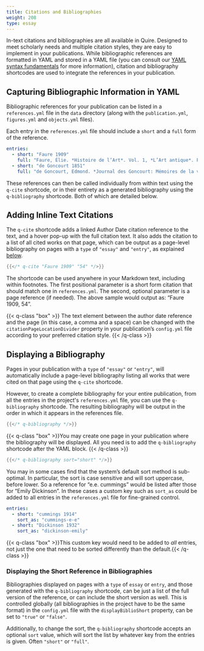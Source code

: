 ```yaml
---
title: Citations and Bibliographies
weight: 208
type: essay
---
```


In-text citations and bibliographies are all available in Quire. Designed to meet scholarly needs and multiple citation styles, they are easy to implement in your publications. While bibliographic references are formatted in YAML and stored in a YAML file (you can consult our [YAML syntax fundamentals](/fundamentals/yaml/) for more information), citation and bibliography shortcodes are used to integrate the references in your publication.

## Capturing Bibliographic Information in YAML

Bibliographic references for your publication can be listed in a `references.yml` file in the `data` directory (along with the `publication.yml`, `figures.yml` and `objects.yml` files).

Each entry in the `references.yml` file should include a `short` and a `full` form of the reference.

```yaml
entries:
  - short: "Faure 1909"
    full: "Faure, Élie. *Histoire de l’Art*. Vol. 1, *L’Art antique*. Paris: Gallimard, 1909"
  - short: "de Goncourt 1851"
    full: "de Goncourt, Edmond. *Journal des Goncourt: Mémoires de la vie littéraire.* Paris; G. Charpentier et cie, 1851."
```

These references can then be called individually from within text using the `q-cite` shortcode, or in their entirety as a generated bibliography using the `q-bibliography` shortcode. Both of which are detailed below.

## Adding Inline Text Citations

The `q-cite` shortcode adds a linked Author Date citation reference to the text, and a hover pop-up with the full citation text. It also adds the citation to a list of all cited works on that page, which can be output as a page-level bibliography on pages with a `type` of `"essay"` and `"entry"`, as explained [below](#displaying-a-bibliography).

```go
{{</* q-cite "Faure 1909" "54" */>}}
```
The shortcode can be used anywhere in your Markdown text, including within footnotes. The first positional parameter is a short form citation that should match one in `references.yml`. The second, optional parameter is a page reference (if needed). The above sample would output as: “Faure 1909, 54”.

{{< q-class "box" >}} The text element between the author date reference and the page (in this case, a comma and a space) can be changed with the `citationPageLocationDivider` property in your publication’s `config.yml` file according to your preferred citation style. {{< /q-class >}}

## Displaying a Bibliography

Pages in your publication with a `type` of `"essay"` or `"entry"`, will automatically include a page-level bibliography listing all works that were cited on that page using the `q-cite` shortcode.

However, to create a complete bibliography for your entire publication, from all the entries in the project's `references.yml` file, you can use the `q-bibliography` shortcode. The resulting bibliography will be output in the order in which it appears in the references file.

```go
{{</* q-bibliography */>}}
```
{{< q-class "box" >}}You may create one page in your publication where the bibliography will be displayed. All you need is to add the `q-bibliography` shortcode after the YAML block. {{< /q-class >}}

```go
{{</* q-bibliography sort="short" */>}}
```

You may in some cases find that the system’s default sort method is sub-optimal. In particular, the sort is case sensitive and will sort uppercase, before lower. So a reference for “e.e. cummings” would be listed after those for “Emily Dickinson”. In these cases a custom key such as `sort_as` could be added to all entries in the `references.yml` file for fine-grained control.

```yaml
entries:
  - short: "cummings 1914"
    sort_as: "cummings-e-e"
  - short: "Dickinson 1932"
    sort_as: "dickinson-emily"
```
{{< q-class "box" >}}This custom key would need to be added to *all* entries, not just the one that need to be sorted differently than the default.{{< /q-class >}}

### Displaying the Short Reference in Bibliographies

Bibliographies displayed on pages with a `type` of `essay` or `entry`, and those generated with the `q-bibliography` shortcode, can be just a list of the full version of the reference, or can include the short version as well. This is controlled globally (all bibliographies in the project have to be the same format) in the `config.yml` file with the `displayBiblioShort` property, can be set to `"true"` or `"false"`.

Additionally, to change the sort, the `q-bibliography` shortcode accepts an optional `sort` value, which will sort the list by whatever key from the entries is given. Often `"short"` or `"full"`.
